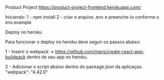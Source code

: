 Product Project
https://product-project-frontend.herokuapp.com/



Iniciando:
1 - npm install
2 - criar o arquivo .env e preenche-lo conforme o env.example



Deploy no heroku

Para funcionar o deploy no heroku deve seguir os passos abaixo:

1 - Inserir o webpack -> https://github.com/mars/create-react-app-buildpack dentro de seu app no heroku.

2 - Adicionar o script abaixo dentro do package.json da aplicaçao.
    "webpack": "4.42.0"

